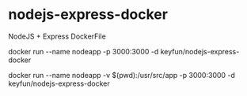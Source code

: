 # nodejs-express-docker
NodeJS + Express DockerFile

docker run --name nodeapp -p 3000:3000 -d keyfun/nodejs-express-docker

docker run --name nodeapp -v $(pwd):/usr/src/app -p 3000:3000 -d keyfun/nodejs-express-docker